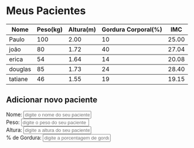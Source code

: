 # Meus Pacientes
<table>
    <thead>
        <tr>
            <th>Nome</th>
            <th>Peso(kg)</th>
            <th>Altura(m)</th>
            <th>Gordura Corporal(%)</th>
            <th>IMC</th>
        </tr>
    </thead>
    <tbody id="tabela-pacientes">
        <tr class="paciente" id="primeiro-paciente">
            <td class="info-nome">Paulo</td>
            <td class="info-peso">100</td>
            <td class="info-altura">2.00</td>
            <td class="info-gordura">10</td>
            <td class="info-imc">25.00</td>
             <tbody id="tabela-pacientes">
       <tr class="paciente" id="primeiro-paciente">
            <td class="info-nome">joão</td>
            <td class="info-peso">80</td>
            <td class="info-altura">1.72</td>
            <td class="info-gordura">40</td>
            <td class="info-imc">27.04</td>
             <tbody id="tabela-pacientes">
    <tr class="paciente" id="primeiro-paciente">
            <td class="info-nome">erica</td>
            <td class="info-peso">54</td>
            <td class="info-altura">1.64</td>
            <td class="info-gordura">14</td>
            <td class="info-imc">20.08</td>
             <tbody id="tabela-pacientes">
       <tr class="paciente" id="primeiro-paciente">
            <td class="info-nome">douglas</td>
            <td class="info-peso">85</td>
            <td class="info-altura">1.73</td>
            <td class="info-gordura">24</td>
            <td class="info-imc">28.40</td>
             <tbody id="tabela-pacientes">
       <tr class="paciente" id="primeiro-paciente">
            <td class="info-nome">tatiane</td>
            <td class="info-peso">46</td>
            <td class="info-altura">1.55</td>
            <td class="info-gordura">19</td>
            <td class="info-imc">19.15</td>
          </tr>   
        </tbody>      
      </table>  
    </section>
  </main>
 
<section class="container">
    <h2 id="titulo-form">Adicionar novo paciente</h2>
    <form id="form-adiciona">
        <div class="grupo">
            <label for="nome">Nome:</label>
            <input id="nome" name="nome" type="text" placeholder="digite o nome do seu paciente" class="campo">
        </div>
        <div class="grupo">
            <label for="peso">Peso:</label>
            <input id="peso" name="peso" type="text" placeholder="digite o peso do seu paciente" class="campo campo-medio">
        </div>
        <div class="grupo">
            <label for="altura">Altura:</label>
            <input id="altura" name="altura" type="text" placeholder="digite a altura do seu paciente" class="campo campo-medio">
        </div>
        <div class="grupo">
            <label for="gordura">% de Gordura:</label>
            <input id="gordura" type="text" placeholder="digite a porcentagem de gordura do seu paciente" class="campo campo-medio">
        </div>
  
